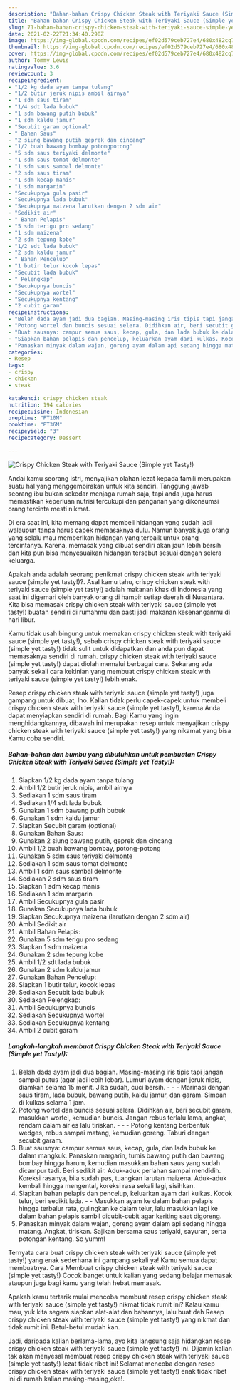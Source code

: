 ```yaml
---
description: "Bahan-bahan Crispy Chicken Steak with Teriyaki Sauce (Simple yet Tasty!) Sederhana dan Mudah Dibuat"
title: "Bahan-bahan Crispy Chicken Steak with Teriyaki Sauce (Simple yet Tasty!) Sederhana dan Mudah Dibuat"
slug: 71-bahan-bahan-crispy-chicken-steak-with-teriyaki-sauce-simple-yet-tasty-sederhana-dan-mudah-dibuat
date: 2021-02-22T21:34:40.298Z
image: https://img-global.cpcdn.com/recipes/ef02d579ceb727e4/680x482cq70/crispy-chicken-steak-with-teriyaki-sauce-simple-yet-tasty-foto-resep-utama.jpg
thumbnail: https://img-global.cpcdn.com/recipes/ef02d579ceb727e4/680x482cq70/crispy-chicken-steak-with-teriyaki-sauce-simple-yet-tasty-foto-resep-utama.jpg
cover: https://img-global.cpcdn.com/recipes/ef02d579ceb727e4/680x482cq70/crispy-chicken-steak-with-teriyaki-sauce-simple-yet-tasty-foto-resep-utama.jpg
author: Tommy Lewis
ratingvalue: 3.6
reviewcount: 3
recipeingredient:
- "1/2 kg dada ayam tanpa tulang"
- "1/2 butir jeruk nipis ambil airnya"
- "1 sdm saus tiram"
- "1/4 sdt lada bubuk"
- "1 sdm bawang putih bubuk"
- "1 sdm kaldu jamur"
- "Secubit garam optional"
- " Bahan Saus"
- "2 siung bawang putih geprek dan cincang"
- "1/2 buah bawang bombay potongpotong"
- "5 sdm saus teriyaki delmonte"
- "1 sdm saus tomat delmonte"
- "1 sdm saus sambal delmonte"
- "2 sdm saus tiram"
- "1 sdm kecap manis"
- "1 sdm margarin"
- "Secukupnya gula pasir"
- "Secukupnya lada bubuk"
- "Secukupnya maizena larutkan dengan 2 sdm air"
- "Sedikit air"
- " Bahan Pelapis"
- "5 sdm terigu pro sedang"
- "1 sdm maizena"
- "2 sdm tepung kobe"
- "1/2 sdt lada bubuk"
- "2 sdm kaldu jamur"
- " Bahan Pencelup"
- "1 butir telur kocok lepas"
- "Secubit lada bubuk"
- " Pelengkap"
- "Secukupnya buncis"
- "Secukupnya wortel"
- "Secukupnya kentang"
- "2 cubit garam"
recipeinstructions:
- "Belah dada ayam jadi dua bagian. Masing-masing iris tipis tapi jangan sampai putus (agar jadi lebih lebar). Lumuri ayam dengan jeruk nipis, diamkan selama 15 menit. Jika sudah, cuci bersih.  - Marinasi dengan saus tiram, lada bubuk, bawang putih, kaldu jamur, dan garam. Simpan di kulkas selama 1 jam."
- "Potong wortel dan buncis sesuai selera. Didihkan air, beri secubit garam, masukkan wortel, kemudian buncis. Jangan rebus terlalu lama, angkat, rendam dalam air es lalu tiriskan.  - Potong kentang berbentuk wedges, rebus sampai matang, kemudian goreng. Taburi dengan secubit garam."
- "Buat sausnya: campur semua saus, kecap, gula, dan lada bubuk ke dalam mangkuk. Panaskan margarin, tumis bawang putih dan bawang bombay hingga harum, kemudian masukkan bahan saus yang sudah dicampur tadi. Beri sedikit air. Aduk-aduk perlahan sampai mendidih. Koreksi rasanya, bila sudah pas, tuangkan larutan maizena. Aduk-aduk kembali hingga mengental, koreksi rasa sekali lagi, sisihkan."
- "Siapkan bahan pelapis dan pencelup, keluarkan ayam dari kulkas. Kocok telur, beri sedikit lada. - Masukkan ayam ke dalam bahan pelapis hingga terbalur rata, gulingkan ke dalam telur, lalu masukkan lagi ke dalam bahan pelapis sambil dicubit-cubit agar keriting saat digoreng."
- "Panaskan minyak dalam wajan, goreng ayam dalam api sedang hingga matang. Angkat, tiriskan. Sajikan bersama saus teriyaki, sayuran, serta potongan kentang. So yumm!"
categories:
- Resep
tags:
- crispy
- chicken
- steak

katakunci: crispy chicken steak 
nutrition: 194 calories
recipecuisine: Indonesian
preptime: "PT10M"
cooktime: "PT36M"
recipeyield: "3"
recipecategory: Dessert

---
```



![Crispy Chicken Steak with Teriyaki Sauce (Simple yet Tasty!)](https://img-global.cpcdn.com/recipes/ef02d579ceb727e4/680x482cq70/crispy-chicken-steak-with-teriyaki-sauce-simple-yet-tasty-foto-resep-utama.jpg)

Andai kamu seorang istri, menyajikan olahan lezat kepada famili merupakan suatu hal yang menggembirakan untuk kita sendiri. Tanggung jawab seorang ibu bukan sekedar menjaga rumah saja, tapi anda juga harus memastikan keperluan nutrisi tercukupi dan panganan yang dikonsumsi orang tercinta mesti nikmat.

Di era  saat ini, kita memang dapat membeli hidangan yang sudah jadi walaupun tanpa harus capek memasaknya dulu. Namun banyak juga orang yang selalu mau memberikan hidangan yang terbaik untuk orang tercintanya. Karena, memasak yang dibuat sendiri akan jauh lebih bersih dan kita pun bisa menyesuaikan hidangan tersebut sesuai dengan selera keluarga. 



Apakah anda adalah seorang penikmat crispy chicken steak with teriyaki sauce (simple yet tasty!)?. Asal kamu tahu, crispy chicken steak with teriyaki sauce (simple yet tasty!) adalah makanan khas di Indonesia yang saat ini digemari oleh banyak orang di hampir setiap daerah di Nusantara. Kita bisa memasak crispy chicken steak with teriyaki sauce (simple yet tasty!) buatan sendiri di rumahmu dan pasti jadi makanan kesenanganmu di hari libur.

Kamu tidak usah bingung untuk memakan crispy chicken steak with teriyaki sauce (simple yet tasty!), sebab crispy chicken steak with teriyaki sauce (simple yet tasty!) tidak sulit untuk didapatkan dan anda pun dapat memasaknya sendiri di rumah. crispy chicken steak with teriyaki sauce (simple yet tasty!) dapat diolah memalui berbagai cara. Sekarang ada banyak sekali cara kekinian yang membuat crispy chicken steak with teriyaki sauce (simple yet tasty!) lebih enak.

Resep crispy chicken steak with teriyaki sauce (simple yet tasty!) juga gampang untuk dibuat, lho. Kalian tidak perlu capek-capek untuk membeli crispy chicken steak with teriyaki sauce (simple yet tasty!), karena Anda dapat menyiapkan sendiri di rumah. Bagi Kamu yang ingin menghidangkannya, dibawah ini merupakan resep untuk menyajikan crispy chicken steak with teriyaki sauce (simple yet tasty!) yang nikamat yang bisa Kamu coba sendiri.

<!--inarticleads1-->

##### Bahan-bahan dan bumbu yang dibutuhkan untuk pembuatan Crispy Chicken Steak with Teriyaki Sauce (Simple yet Tasty!):

1. Siapkan 1/2 kg dada ayam tanpa tulang
1. Ambil 1/2 butir jeruk nipis, ambil airnya
1. Sediakan 1 sdm saus tiram
1. Sediakan 1/4 sdt lada bubuk
1. Gunakan 1 sdm bawang putih bubuk
1. Gunakan 1 sdm kaldu jamur
1. Siapkan Secubit garam (optional)
1. Gunakan  Bahan Saus:
1. Gunakan 2 siung bawang putih, geprek dan cincang
1. Ambil 1/2 buah bawang bombay, potong-potong
1. Gunakan 5 sdm saus teriyaki delmonte
1. Sediakan 1 sdm saus tomat delmonte
1. Ambil 1 sdm saus sambal delmonte
1. Sediakan 2 sdm saus tiram
1. Siapkan 1 sdm kecap manis
1. Sediakan 1 sdm margarin
1. Ambil Secukupnya gula pasir
1. Gunakan Secukupnya lada bubuk
1. Siapkan Secukupnya maizena (larutkan dengan 2 sdm air)
1. Ambil Sedikit air
1. Ambil  Bahan Pelapis:
1. Gunakan 5 sdm terigu pro sedang
1. Siapkan 1 sdm maizena
1. Gunakan 2 sdm tepung kobe
1. Ambil 1/2 sdt lada bubuk
1. Gunakan 2 sdm kaldu jamur
1. Gunakan  Bahan Pencelup:
1. Siapkan 1 butir telur, kocok lepas
1. Sediakan Secubit lada bubuk
1. Sediakan  Pelengkap:
1. Ambil Secukupnya buncis
1. Sediakan Secukupnya wortel
1. Sediakan Secukupnya kentang
1. Ambil 2 cubit garam




<!--inarticleads2-->

##### Langkah-langkah membuat Crispy Chicken Steak with Teriyaki Sauce (Simple yet Tasty!):

1. Belah dada ayam jadi dua bagian. Masing-masing iris tipis tapi jangan sampai putus (agar jadi lebih lebar). Lumuri ayam dengan jeruk nipis, diamkan selama 15 menit. Jika sudah, cuci bersih. -  - - Marinasi dengan saus tiram, lada bubuk, bawang putih, kaldu jamur, dan garam. Simpan di kulkas selama 1 jam.
1. Potong wortel dan buncis sesuai selera. Didihkan air, beri secubit garam, masukkan wortel, kemudian buncis. Jangan rebus terlalu lama, angkat, rendam dalam air es lalu tiriskan. -  - - Potong kentang berbentuk wedges, rebus sampai matang, kemudian goreng. Taburi dengan secubit garam.
1. Buat sausnya: campur semua saus, kecap, gula, dan lada bubuk ke dalam mangkuk. Panaskan margarin, tumis bawang putih dan bawang bombay hingga harum, kemudian masukkan bahan saus yang sudah dicampur tadi. Beri sedikit air. Aduk-aduk perlahan sampai mendidih. Koreksi rasanya, bila sudah pas, tuangkan larutan maizena. Aduk-aduk kembali hingga mengental, koreksi rasa sekali lagi, sisihkan.
1. Siapkan bahan pelapis dan pencelup, keluarkan ayam dari kulkas. Kocok telur, beri sedikit lada. - - Masukkan ayam ke dalam bahan pelapis hingga terbalur rata, gulingkan ke dalam telur, lalu masukkan lagi ke dalam bahan pelapis sambil dicubit-cubit agar keriting saat digoreng.
1. Panaskan minyak dalam wajan, goreng ayam dalam api sedang hingga matang. Angkat, tiriskan. Sajikan bersama saus teriyaki, sayuran, serta potongan kentang. So yumm!




Ternyata cara buat crispy chicken steak with teriyaki sauce (simple yet tasty!) yang enak sederhana ini gampang sekali ya! Kamu semua dapat membuatnya. Cara Membuat crispy chicken steak with teriyaki sauce (simple yet tasty!) Cocok banget untuk kalian yang sedang belajar memasak ataupun juga bagi kamu yang telah hebat memasak.

Apakah kamu tertarik mulai mencoba membuat resep crispy chicken steak with teriyaki sauce (simple yet tasty!) nikmat tidak rumit ini? Kalau kamu mau, yuk kita segera siapkan alat-alat dan bahannya, lalu buat deh Resep crispy chicken steak with teriyaki sauce (simple yet tasty!) yang nikmat dan tidak rumit ini. Betul-betul mudah kan. 

Jadi, daripada kalian berlama-lama, ayo kita langsung saja hidangkan resep crispy chicken steak with teriyaki sauce (simple yet tasty!) ini. Dijamin kalian tak akan menyesal membuat resep crispy chicken steak with teriyaki sauce (simple yet tasty!) lezat tidak ribet ini! Selamat mencoba dengan resep crispy chicken steak with teriyaki sauce (simple yet tasty!) enak tidak ribet ini di rumah kalian masing-masing,oke!.

